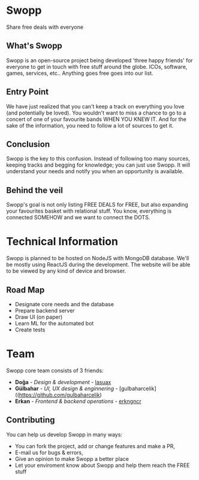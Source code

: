 # Swopp
Share free deals with everyone

## What's Swopp
Swopp is an open-source project being developed 'three happy friends' for everyone to get in touch with free stuff around the globe. ICOs, software, games, services, etc.. Anything goes free goes into our list.

## Entry Point
We have just realized that you can't keep a track on everything you love (and potentially be loved). You wouldn't want to miss a chance to go to a concert of one of your favourite bands WHEN YOU KNEW IT. And for the sake of the information, you need to follow a lot of sources to get it.

## Conclusion
Swopp is the key to this confusion. Instead of following too many sources, keeping tracks and begging for knowledge; you can just use Swopp. It will understand your needs and notify you when an opportunity is available.

## Behind the veil
Swopp's goal is not only listing FREE DEALS for FREE, but also expanding your favourites basket with relational stuff. You know, everything is connected SOMEHOW and we want to connect the DOTS.

# Technical Information
Swopp is planned to be hosted on NodeJS with MongoDB database. We'll be mostly using ReactJS during the development. The website will be able to be viewed by any kind of device and browser.

## Road Map
* Designate core needs and the database
* Prepare backend server
* Draw UI (on paper)
* Learn ML for the automated bot
* Create tests

# Team
Swopp core team consists of 3 friends:
* **Doğa** - *Design & development* - [lasuax](https://github.com/lasuax)
* **Gülbahar** - *UI, UX design & enginnering* - [gulbaharcelik]((https://github.com/gulbaharcelik)
* **Erkan** - *Frontend & backend operations* - [erkngncr](https://github.com/erkngncr)

## Contributing
You can help us develop Swopp in many ways: 
- You can fork the project, add or change features and make a PR, 
- E-mail us for bugs & errors, 
- Give an opinion to make Swopp a better place
- Let your enviroment know about Swopp and help them reach the FREE stuff

